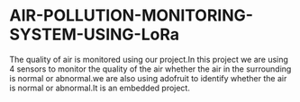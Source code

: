 # AIR-POLLUTION-MONITORING-SYSTEM-USING-LoRa
The quality of air is monitored using our project.In this project we are using 4 sensors to monitor the quality of the air whether the air in the surrounding is normal or abnormal.we are also using adofruit to identify whether the air is normal or abnormal.It is an embedded project.
